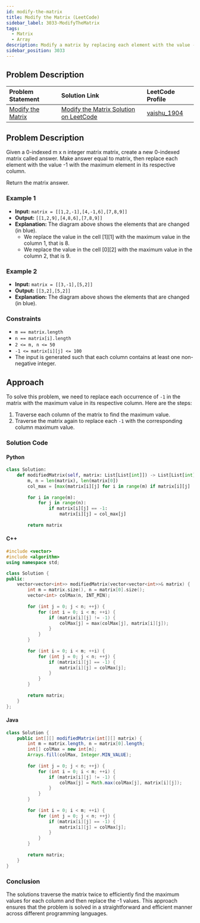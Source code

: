 ```yaml
---
id: modify-the-matrix
title: Modify the Matrix (LeetCode)
sidebar_label: 3033-ModifyTheMatrix
tags:
  - Matrix
  - Array
description: Modify a matrix by replacing each element with the value -1 with the maximum element in its respective column.
sidebar_position: 3033
---
```


## Problem Description

| Problem Statement | Solution Link | LeetCode Profile |
| :---------------- | :------------ | :--------------- |
| [Modify the Matrix](https://leetcode.com/problems/modify-the-matrix/) | [Modify the Matrix Solution on LeetCode](https://leetcode.com/problems/modify-the-matrix/solutions/) | [vaishu_1904](https://leetcode.com/u/vaishu_1904/) |

## Problem Description

Given a 0-indexed m x n integer matrix matrix, create a new 0-indexed matrix called answer. Make answer equal to matrix, then replace each element with the value -1 with the maximum element in its respective column.

Return the matrix answer.

### Example 1

- **Input:** `matrix = [[1,2,-1],[4,-1,6],[7,8,9]]`
- **Output:** `[[1,2,9],[4,8,6],[7,8,9]]`
- **Explanation:** The diagram above shows the elements that are changed (in blue).
  - We replace the value in the cell [1][1] with the maximum value in the column 1, that is 8.
  - We replace the value in the cell [0][2] with the maximum value in the column 2, that is 9.

### Example 2

- **Input:** `matrix = [[3,-1],[5,2]]`
- **Output:** `[[3,2],[5,2]]`
- **Explanation:** The diagram above shows the elements that are changed (in blue).

### Constraints

- `m == matrix.length`
- `n == matrix[i].length`
- `2 <= m, n <= 50`
- `-1 <= matrix[i][j] <= 100`
- The input is generated such that each column contains at least one non-negative integer.

## Approach

To solve this problem, we need to replace each occurrence of `-1` in the matrix with the maximum value in its respective column. Here are the steps:

1. Traverse each column of the matrix to find the maximum value.
2. Traverse the matrix again to replace each `-1` with the corresponding column maximum value.

### Solution Code

#### Python

```python
class Solution:
    def modifiedMatrix(self, matrix: List[List[int]]) -> List[List[int]]:
        m, n = len(matrix), len(matrix[0])
        col_max = [max(matrix[i][j] for i in range(m) if matrix[i][j] != -1) for j in range(n)]
        
        for i in range(m):
            for j in range(n):
                if matrix[i][j] == -1:
                    matrix[i][j] = col_max[j]
        
        return matrix
```

#### C++
```c++
#include <vector>
#include <algorithm>
using namespace std;

class Solution {
public:
    vector<vector<int>> modifiedMatrix(vector<vector<int>>& matrix) {
        int m = matrix.size(), n = matrix[0].size();
        vector<int> colMax(n, INT_MIN);
        
        for (int j = 0; j < n; ++j) {
            for (int i = 0; i < m; ++i) {
                if (matrix[i][j] != -1) {
                    colMax[j] = max(colMax[j], matrix[i][j]);
                }
            }
        }
        
        for (int i = 0; i < m; ++i) {
            for (int j = 0; j < n; ++j) {
                if (matrix[i][j] == -1) {
                    matrix[i][j] = colMax[j];
                }
            }
        }
        
        return matrix;
    }
};

```

#### Java
```java
class Solution {
    public int[][] modifiedMatrix(int[][] matrix) {
        int m = matrix.length, n = matrix[0].length;
        int[] colMax = new int[n];
        Arrays.fill(colMax, Integer.MIN_VALUE);
        
        for (int j = 0; j < n; ++j) {
            for (int i = 0; i < m; ++i) {
                if (matrix[i][j] != -1) {
                    colMax[j] = Math.max(colMax[j], matrix[i][j]);
                }
            }
        }
        
        for (int i = 0; i < m; ++i) {
            for (int j = 0; j < n; ++j) {
                if (matrix[i][j] == -1) {
                    matrix[i][j] = colMax[j];
                }
            }
        }
        
        return matrix;
    }
}

```

### Conclusion
The solutions traverse the matrix twice to efficiently find the maximum values for each column and 
then replace the -1 values. This approach ensures that the problem is solved in a straightforward 
and efficient manner across different programming languages.